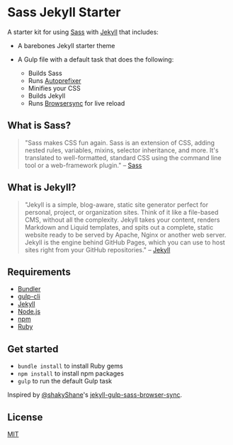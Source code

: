 # Sass Jekyll Starter
A starter kit for using [Sass](http://sass-lang.com/) with [Jekyll](https://jekyllrb.com/) that includes:
* A barebones Jekyll starter theme
* A Gulp file with a default task that does the following:

    * Builds Sass
    * Runs [Autoprefixer](https://github.com/postcss/autoprefixer)
    * Minifies your CSS
    * Builds Jekyll
    * Runs [Browsersync](https://www.browsersync.io/) for live reload

## What is Sass?
>"Sass makes CSS fun again. Sass is an extension of CSS, adding nested rules, variables, mixins, selector inheritance, and more. It's translated to well-formatted, standard CSS using the command line tool or a web-framework plugin."
– [Sass](http://sass-lang.com/)

## What is Jekyll?
>"Jekyll is a simple, blog-aware, static site generator perfect for personal, project, or organization sites. Think of it like a file-based CMS, without all the complexity. Jekyll takes your content, renders Markdown and Liquid templates, and spits out a complete, static website ready to be served by Apache, Nginx or another web server. Jekyll is the engine behind GitHub Pages, which you can use to host sites right from your GitHub repositories."
– [Jekyll](https://jekyllrb.com/)

## Requirements 
* [Bundler](http://bundler.io/)
* [gulp-cli](https://www.npmjs.com/package/gulp-cli)
* [Jekyll](https://jekyllrb.com/)
* [Node.js](https://nodejs.org/en/)
* [npm](https://www.npmjs.com/)
* [Ruby](https://www.ruby-lang.org/en/)

## Get started
* `bundle install` to install Ruby gems
* `npm install` to install npm packages
* `gulp` to run the default Gulp task

Inspired by [@shakyShane](https://github.com/shakyShane)'s [jekyll-gulp-sass-browser-sync](https://github.com/shakyShane/jekyll-gulp-sass-browser-sync).

## License
[MIT](https://github.com/taylorbryant/sass-jekyll/blob/master/LICENSE.md)
